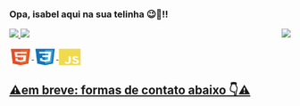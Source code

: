 ### Opa, isabel aqui na sua telinha 😉🌈!!
<div>
   <a href="https://github.com/m-isaa07">
   <img height="180em" src="https://github-readme-stats.vercel.app/api?username=m-isaa07&show_icons=true&theme=ness&include_all_commits=true&count_private=true"/>
   <img height="180em" src="https://github-readme-stats.vercel.app/api/top-langs/?username=m-isaa07&layout=compact&langs_count=6&theme=ness"/>
    <img align="right" src="https://i.gifer.com/XOsX.gif">

   </div>
<div style="display: inline_block"><br>
  <img align="center" alt="HTML" height="30" width="40" src="https://raw.githubusercontent.com/devicons/devicon/master/icons/html5/html5-original.svg">
  <img align="center" alt="CSS" height="30" width="40" src="https://raw.githubusercontent.com/devicons/devicon/master/icons/css3/css3-original.svg">
   <img align="center" alt="Js" height="30" width="40" src="https://raw.githubusercontent.com/devicons/devicon/master/icons/javascript/javascript-plain.svg">
</div>

## ⚠️em breve: formas de contato abaixo 👇⚠️




